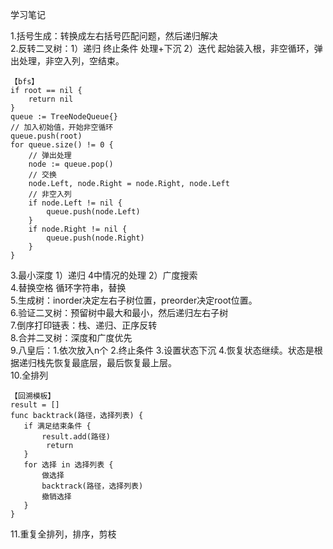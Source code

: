 学习笔记

1.括号生成：转换成左右括号匹配问题，然后递归解决      
2.反转二叉树：1）递归 终止条件 处理+下沉 2）迭代 起始装入根，非空循环，弹出处理，非空入列，空结束。 
```
【bfs】
if root == nil {
    return nil
}
queue := TreeNodeQueue{}
// 加入初始值，开始非空循环
queue.push(root)
for queue.size() != 0 {
    // 弹出处理
    node := queue.pop()
    // 交换
    node.Left, node.Right = node.Right, node.Left
    // 非空入列
    if node.Left != nil {
        queue.push(node.Left)
    }
    if node.Right != nil {
        queue.push(node.Right)
    }
} 
```  
3.最小深度 1）递归 4中情况的处理 2）广度搜索     
4.替换空格 循环字符串，替换    
5.生成树：inorder决定左右子树位置，preorder决定root位置。  
6.验证二叉树：预留树中最大和最小，然后递归左右子树    
7.倒序打印链表：栈、递归、正序反转   
8.合并二叉树：深度和广度优先  
9.八皇后：1.依次放入n个 2.终止条件 3.设置状态下沉 4.恢复状态继续。状态是根据递归栈先恢复最底层，最后恢复最上层。       
10.全排列 
```
【回溯模板】
result = []
func backtrack(路径，选择列表) {
   if 满足结束条件 {
       result.add(路径)
        return
   }
   for 选择 in 选择列表 {
       做选择
       backtrack(路径，选择列表)
       撤销选择
   }
}
```
11.重复全排列，排序，剪枝